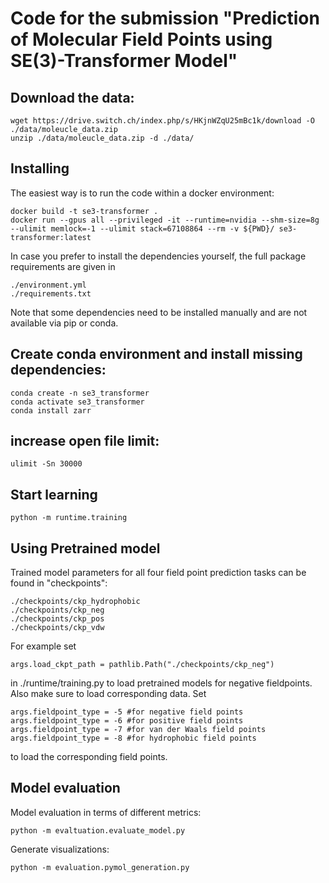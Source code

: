 # Code for the submission "Prediction of Molecular Field Points using SE(3)-Transformer Model"


## Download the data:

```
wget https://drive.switch.ch/index.php/s/HKjnWZqU25mBc1k/download -O ./data/moleucle_data.zip
unzip ./data/moleucle_data.zip -d ./data/
```
## Installing 
The easiest way is to run the code within a docker environment:

```
docker build -t se3-transformer .
docker run --gpus all --privileged -it --runtime=nvidia --shm-size=8g --ulimit memlock=-1 --ulimit stack=67108864 --rm -v ${PWD}/ se3-transformer:latest
```
In case you prefer to install the dependencies yourself, the full package requirements are given in
```
./environment.yml
./requirements.txt
```
Note that some dependencies need to be installed manually and are not available via pip or conda.

## Create conda environment and install missing dependencies:

```
conda create -n se3_transformer
conda activate se3_transformer
conda install zarr
```

## increase open file limit:
```
ulimit -Sn 30000
```

## Start learning
```
python -m runtime.training
```


## Using Pretrained model

Trained model parameters for all four field point prediction tasks can be found in "checkpoints":

```
./checkpoints/ckp_hydrophobic
./checkpoints/ckp_neg
./checkpoints/ckp_pos
./checkpoints/ckp_vdw
```

For example set 

```
args.load_ckpt_path = pathlib.Path("./checkpoints/ckp_neg")
```

in ./runtime/training.py to load pretrained models for negative fieldpoints. Also make sure to load corresponding data. Set 
```
args.fieldpoint_type = -5 #for negative field points
args.fieldpoint_type = -6 #for positive field points
args.fieldpoint_type = -7 #for van der Waals field points
args.fieldpoint_type = -8 #for hydrophobic field points
```
to load the corresponding field points.

## Model evaluation

Model evaluation in terms of different metrics:

```
python -m evaltuation.evaluate_model.py
```

Generate visualizations:

```
python -m evaluation.pymol_generation.py
```
